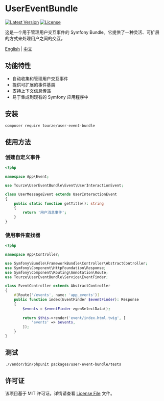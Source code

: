 # UserEventBundle

[![Latest Version](https://img.shields.io/packagist/v/tourze/user-event-bundle.svg?style=flat-square)](https://packagist.org/packages/tourze/user-event-bundle)
[![License](https://img.shields.io/github/license/tourze/user-event-bundle.svg?style=flat-square)](https://github.com/tourze/user-event-bundle/blob/main/LICENSE)

这是一个用于管理用户交互事件的 Symfony Bundle。它提供了一种灵活、可扩展的方式来处理用户之间的交互。

[English](README.md) | [中文](README.zh-CN.md)

## 功能特性

- 自动收集和管理用户交互事件
- 提供可扩展的事件基类
- 支持上下文信息传递
- 易于集成到现有的 Symfony 应用程序中

## 安装

```bash
composer require tourze/user-event-bundle
```

## 使用方法

### 创建自定义事件

```php
<?php

namespace App\Event;

use Tourze\UserEventBundle\Event\UserInteractionEvent;

class UserMessageEvent extends UserInteractionEvent
{
    public static function getTitle(): string
    {
        return '用户消息事件';
    }
}
```

### 使用事件查找器

```php
<?php

namespace App\Controller;

use Symfony\Bundle\FrameworkBundle\Controller\AbstractController;
use Symfony\Component\HttpFoundation\Response;
use Symfony\Component\Routing\Annotation\Route;
use Tourze\UserEventBundle\Service\EventFinder;

class EventController extends AbstractController
{
    #[Route('/events', name: 'app_events')]
    public function index(EventFinder $eventFinder): Response
    {
        $events = $eventFinder->genSelectData();
        
        return $this->render('event/index.html.twig', [
            'events' => $events,
        ]);
    }
}
```

## 测试

```bash
./vendor/bin/phpunit packages/user-event-bundle/tests
```

## 许可证

该项目基于 MIT 许可证。详情请查看 [License File](LICENSE) 文件。 